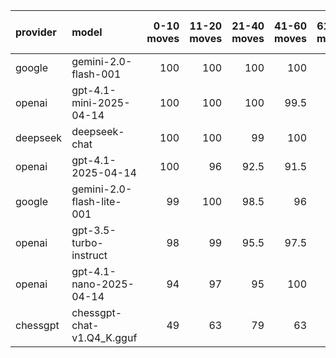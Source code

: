 | provider   | model                      |   0-10 moves |   11-20 moves |   21-40 moves |   41-60 moves |   61-80 moves |   81-100 moves |
|:-----------|:---------------------------|-------------:|--------------:|--------------:|--------------:|--------------:|---------------:|
| google     | gemini-2.0-flash-001       |          100 |           100 |         100   |         100   |         100   |           99.5 |
| openai     | gpt-4.1-mini-2025-04-14    |          100 |           100 |         100   |          99.5 |          99   |           98.5 |
| deepseek   | deepseek-chat              |          100 |           100 |          99   |         100   |         100   |           99.5 |
| openai     | gpt-4.1-2025-04-14         |          100 |            96 |          92.5 |          91.5 |          92   |           85   |
| google     | gemini-2.0-flash-lite-001  |           99 |           100 |          98.5 |          96   |          93.5 |           99.5 |
| openai     | gpt-3.5-turbo-instruct     |           98 |            99 |          95.5 |          97.5 |          95   |           96   |
| openai     | gpt-4.1-nano-2025-04-14    |           94 |            97 |          95   |         100   |         100   |           98   |
| chessgpt   | chessgpt-chat-v1.Q4_K.gguf |           49 |            63 |          79   |          63   |          81   |           61.5 |